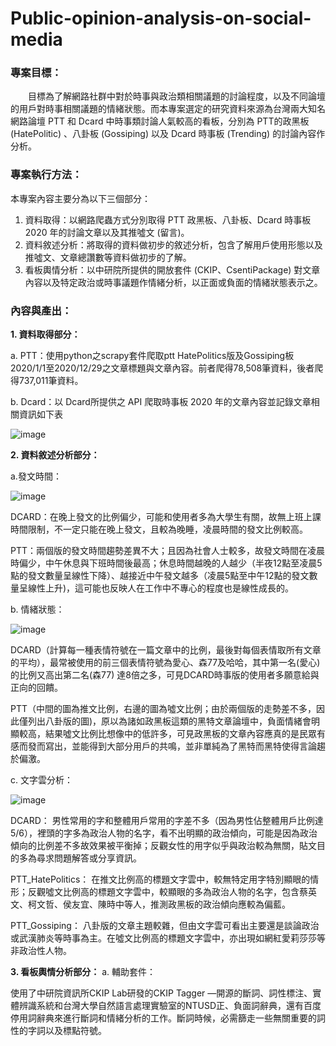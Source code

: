 # Public-opinion-analysis-on-social-media

### 專案目標：
　　目標為了解網路社群中對於時事與政治類相關議題的討論程度，以及不同論壇的用戶對時事相關議題的情緒狀態。而本專案選定的研究資料來源為台灣兩大知名網路論壇 PTT 和 Dcard 中時事類討論人氣較高的看板，分別為 PTT的政黑板 (HatePolitic) 、八卦板 (Gossiping) 以及 Dcard 時事板 (Trending) 的討論內容作分析。
  
  
### 專案執行方法：
   本專案內容主要分為以下三個部分：
   1. 資料取得：以網路爬蟲方式分別取得 PTT 政黑板、八卦板、Dcard 時事板 2020 年的討論文章以及其推噓文 (留言)。
   2. 資料敘述分析：將取得的資料做初步的敘述分析，包含了解用戶使用形態以及推噓文、文章總讚數等資料做初步的了解。
   3. 看板輿情分析：以中研院所提供的開放套件 (CKIP、CsentiPackage) 對文章內容以及特定政治或時事議題作情緒分析，以正面或負面的情緒狀態表示之。
   
### 內容與產出：
   **1. 資料取得部分：**
   
   a. PTT：使用python之scrapy套件爬取ptt HatePolitics版及Gossiping板2020/1/1至2020/12/29之文章標題與文章內容。前者爬得78,508筆資料，後者爬得737,011筆資料。
      
   b. Dcard：以 Dcard所提供之 API 爬取時事板 2020 年的文章內容並記錄文章相關資訊如下表
   
   ![image](https://user-images.githubusercontent.com/51256347/123589770-47c97100-d81c-11eb-92f8-a4afc15f6fcf.png)
   
   **2. 資料敘述分析部分：**
   
   a.發文時間：
   
   ![image](https://user-images.githubusercontent.com/51256347/123589851-6fb8d480-d81c-11eb-8cdb-add0b29781ad.png)
   
   DCARD：在晚上發文的比例偏少，可能和使用者多為大學生有關，故無上班上課時間限制，不一定只能在晚上發文，且較為晚睡，凌晨時間的發文比例較高。
   
   PTT：兩個版的發文時間趨勢差異不大；且因為社會人士較多，故發文時間在凌晨時偏少，中午休息與下班時間後最高；休息時間越晚的人越少（半夜12點至凌晨5點的發文數量呈線性下降）、越接近中午發文越多（凌晨5點至中午12點的發文數量呈線性上升)，這可能也反映人在工作中不專心的程度也是線性成長的。
   
   b. 情緒狀態：
   
   ![image](https://user-images.githubusercontent.com/51256347/123589952-95de7480-d81c-11eb-982e-1496f90edb0c.png)
   
   DCARD（計算每一種表情符號在一篇文章中的比例，最後對每個表情取所有文章的平均），最常被使用的前三個表情符號為愛心、森77及哈哈，其中第一名(愛心)的比例又高出第二名(森77) 達8倍之多，可見DCARD時事版的使用者多願意給與正向的回饋。
   
   PTT（中間的圖為推文比例，右邊的圖為噓文比例；由於兩個版的走勢差不多，因此僅列出八卦版的圖)，原以為諸如政黑板這類的黑特文章論壇中，負面情緒會明顯較高，結果噓文比例比想像中的低許多，可見政黑板的文章內容應真的是民眾有感而發而寫出，並能得到大部分用戶的共鳴，並非單純為了黑特而黑特使得言論趨於偏激。
   
   c. 文字雲分析：
   
   ![image](https://user-images.githubusercontent.com/51256347/123591271-56b12300-d81e-11eb-9d08-f429ebe9eb1f.png)
   
   DCARD：
    男性常用的字和整體用戶常用的字差不多（因為男性佔整體用戶比例達5/6），裡頭的字多為政治人物的名字，看不出明顯的政治傾向，可能是因為政治傾向的比例差不多故效果被平衡掉；反觀女性的用字似乎與政治較為無關，貼文目的多為尋求問題解答或分享資訊。 
    
   PTT_HatePolitics：
    在推文比例高的標題文字雲中，較無特定用字特別顯眼的情形；反觀噓文比例高的標題文字雲中，較顯眼的多為政治人物的名字，包含蔡英文、柯文哲、侯友宜、陳時中等人，推測政黑板的政治傾向應較為偏藍。
    
   PTT_Gossiping：
    八卦版的文章主題較雜，但由文字雲可看出主要還是談論政治或武漢肺炎等時事為主。在噓文比例高的標題文字雲中，亦出現如網紅愛莉莎莎等非政治性人物。


  **3. 看板輿情分析部分：**
   a. 輔助套件：
   
   使用了中研院資訊所CKIP Lab研發的CKIP Tagger —開源的斷詞、詞性標注、實體辨識系統和台灣大學自然語言處理實驗室的NTUSD正、負面詞辭典，還有百度停用詞辭典來進行斷詞和情緒分析的工作。斷詞時候，必需篩走一些無關重要的詞性的字詞以及標點符號。
   





